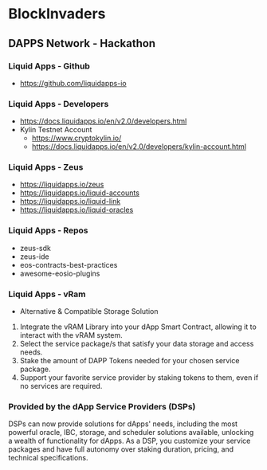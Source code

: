 # BlockInvaders

## DAPPS Network - Hackathon 

### Liquid Apps - Github
- https://github.com/liquidapps-io

### Liquid Apps - Developers 
- https://docs.liquidapps.io/en/v2.0/developers.html
- Kylin Testnet Account
    - https://www.cryptokylin.io/
    - https://docs.liquidapps.io/en/v2.0/developers/kylin-account.html

### Liquid Apps - Zeus 
- https://liquidapps.io/zeus
- https://liquidapps.io/liquid-accounts
- https://liquidapps.io/liquid-link
- https://liquidapps.io/liquid-oracles

### Liquid Apps - Repos
- zeus-sdk 
- zeus-ide
- eos-contracts-best-practices
- awesome-eosio-plugins

### Liquid Apps - vRam
- Alternative & Compatible Storage Solution

1. Integrate the vRAM Library into your dApp Smart Contract, allowing it to interact with the vRAM system.
2. Select the service package/s that satisfy your data storage and access needs.
3. Stake the amount of DAPP Tokens needed for your chosen service package.
4. Support your favorite service provider by staking tokens to them, even if no services are required. 

### Provided by the dApp Service Providers (DSPs)

DSPs can now provide solutions for dApps' needs, including the most powerful oracle, IBC, storage, and scheduler solutions available, unlocking a wealth of functionality for dApps. As a DSP, you customize your service packages and have full autonomy over staking duration, pricing, and technical specifications.

